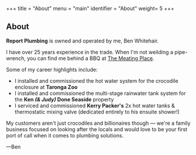 +++
title = "About"
menu = "main"
identifier = "About"
weight= 5
+++

## About

**Report Plumbing** is owned and operated by me, Ben Whitehair.

I have over 25 years experience in the trade. When I'm not weilding a pipe-wrench, you can find me behind a BBQ at [The Meating Place](https://www.facebook.com/themeatingplace2444).

Some of my career highlights include:

- I installed and commissioned the hot water system for the crocodile enclosure at **Taronga Zoo**
- I installed and commissioned the multi-stage rainwater tank system for the **Ken _(& Judy)_ Done Seaside** property
- I serviced and commissioned **Kerry Packer's** 2x hot water tanks & thermostatic mixing valve (dedicated entirely to his ensuite shower!)

My customers aren't just crocodiles and billionaires though — we're a family business focused on looking after the locals and would love to be your first port of call when it comes to plumbing solutions.

—Ben
